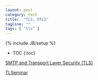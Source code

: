 ```yaml
---
layout: post
category: tech
title:  "TLS, DTLS"
tagline: ""
tags: [ "tls" ] 
---
```

{% include JB/setup %}

* TOC
{:toc}

[SMTP and Transport Layer Security (TLS)](https://www.fehcom.de/qmail/smtptls.html)

[TLSeminar](https://tlseminar.github.io/)

